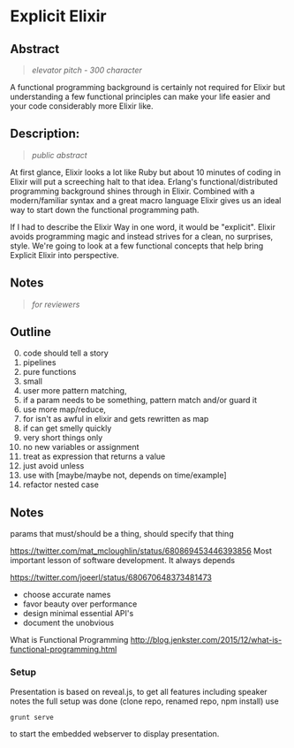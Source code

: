 # Explicit Elixir

## Abstract
> *elevator pitch - 300 character*

A functional programming background is certainly not required for Elixir but understanding a few functional principles can make your life easier and your code considerably more Elixir like.


## Description:
> *public abstract*

At first glance, Elixir looks a lot like Ruby but about 10 minutes of coding in Elixir will put a screeching halt to that idea. Erlang's functional/distributed programming background shines through in Elixir. Combined with a modern/familiar syntax and a great macro language Elixir gives us an ideal way to start down the functional programming path.

If I had to describe the Elixir Way in one word, it would be "explicit". Elixir avoids programming magic and instead strives for a clean, no surprises, style. We're going to look at a few functional concepts that help bring Explicit Elixir into perspective.


## Notes
> *for reviewers*



## Outline
0. code should tell a story
  1. pipelines
1. pure functions
  1. small
2. user more pattern matching,
  1. if a param needs to be something, pattern match and/or guard it
3. use more map/reduce,
  1. for isn't as awful in elixir and gets rewritten as map
4. if can get smelly quickly
  1. very short things only
  2. no new variables or assignment
  3. treat as expression that returns a value
  4. just avoid unless
5. use with [maybe/maybe not, depends on time/example]
  1. refactor nested case


## Notes
params that must/should be a thing, should specify that thing

 https://twitter.com/mat_mcloughlin/status/680869453446393856
  Most important lesson of software development. It always depends

https://twitter.com/joeerl/status/680670648373481473
+ choose accurate names
+ favor beauty over performance
+ design minimal essential API's
+ document the unobvious

What is Functional Programming http://blog.jenkster.com/2015/12/what-is-functional-programming.html


### Setup

Presentation is based on reveal.js, to get all features including speaker notes
the full setup was done (clone repo, renamed repo, npm install) use
```cmd
grunt serve
```
to start the embedded webserver to display presentation.
